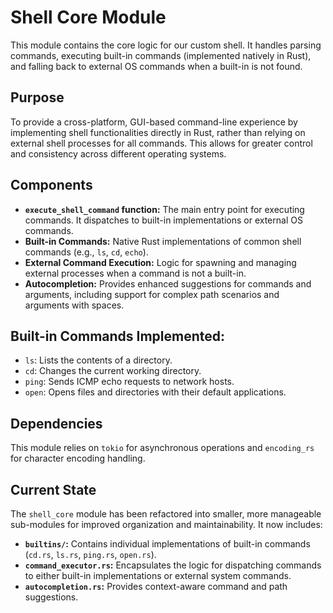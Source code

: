 # Shell Core Module

This module contains the core logic for our custom shell. It handles parsing commands, executing built-in commands (implemented natively in Rust), and falling back to external OS commands when a built-in is not found.

## Purpose

To provide a cross-platform, GUI-based command-line experience by implementing shell functionalities directly in Rust, rather than relying on external shell processes for all commands. This allows for greater control and consistency across different operating systems.

## Components

-   **`execute_shell_command` function:** The main entry point for executing commands. It dispatches to built-in implementations or external OS commands.
-   **Built-in Commands:** Native Rust implementations of common shell commands (e.g., `ls`, `cd`, `echo`).
-   **External Command Execution:** Logic for spawning and managing external processes when a command is not a built-in.
-   **Autocompletion:** Provides enhanced suggestions for commands and arguments, including support for complex path scenarios and arguments with spaces.

## Built-in Commands Implemented:

-   `ls`: Lists the contents of a directory.
-   `cd`: Changes the current working directory.
-   `ping`: Sends ICMP echo requests to network hosts.
-   `open`: Opens files and directories with their default applications.

## Dependencies

This module relies on `tokio` for asynchronous operations and `encoding_rs` for character encoding handling.

## Current State

The `shell_core` module has been refactored into smaller, more manageable sub-modules for improved organization and maintainability. It now includes:

*   **`builtins/`:** Contains individual implementations of built-in commands (`cd.rs`, `ls.rs`, `ping.rs`, `open.rs`).
*   **`command_executor.rs`:** Encapsulates the logic for dispatching commands to either built-in implementations or external system commands.
*   **`autocompletion.rs`:** Provides context-aware command and path suggestions.